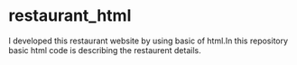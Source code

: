 # restaurant_html
I developed this restaurant website by using basic of html.In this repository basic html code is describing the restaurent details.
